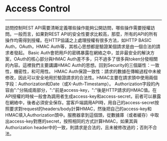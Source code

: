 # Access Control

---

訪問控制REST API需要清晰定義哪些操作能夠公開訪問，哪些操作需要授權訪問。一般而言，如果對REST API的安全性要求比較高，那麼，所有的API的所有操作均需得到授權。在HTTP協議之上處理授權有很多方法，如HTTP BASIC Auth，OAuth，HMAC Auth等，其核心思想都是驗證某個請求是由一個合法的請求者發起。 Basic Auth會把用戶的密碼暴露在網絡之中，並非最安全的解決方案，OAuth的核心部分與HMAC Auth差不多，只不過多了很多與token分發相關的內容。這裡我們主要講講HMAC Auth的思想。回到Security的三個屬性：一致性，機密性，和可用性。 HMAC Auth保證一致性：請求的數據在傳輸過程中未被修改，因此可以安全地用於驗證請求的合法性。HMAC主要在請求頭中使用兩個字段：Authorization和Date（或X-Auth-Timestamp）。 Authorization字段的內容由":"分隔成兩部分，":"前是access-key，":"後是HTTP請求的HMAC值。在API授權的時候一般會為調用者生成access-key和access-secret，前者可以暴露在網絡中，後者必須安全保存。當客戶端調用API時，用自己的access-secret按照要求對request的headers\/body計算HMAC，然後把自己的access-key和HMAC填入Authorization頭中。服務器拿到這個頭，從數據庫（或者緩存）中取出access-key對應的secret，按照相同的方式計算HMAC，如果其與Authorization header中的一致，則請求是合法的，且未被修改過的；否則不合法。

